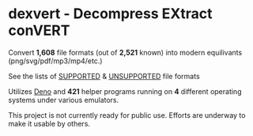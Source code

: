 # dexvert - **D**ecompress **EX**tract con**VERT**
Convert **1,608** file formats (out of **2,521** known) into modern equilivants (png/svg/pdf/mp3/mp4/etc.)

See the lists of [SUPPORTED](SUPPORTED.md) & [UNSUPPORTED](UNSUPPORTED.md) file formats

Utilizes [Deno](https://deno.land/) and **421** helper programs running on **4** different operating systems under various emulators.

This project is not currently ready for public use. Efforts are underway to make it usable by others.
